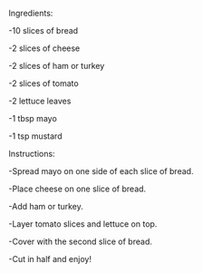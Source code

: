 Ingredients:

-10 slices of bread

-2 slices of cheese 

-2 slices of ham or turkey 

-2 slices of tomato

-2 lettuce leaves

-1 tbsp mayo

-1 tsp mustard

Instructions:

-Spread mayo on one side of each slice of bread.

-Place cheese on one slice of bread.

-Add ham or turkey.

-Layer tomato slices and lettuce on top.

-Cover with the second slice of bread.

-Cut in half and enjoy!
